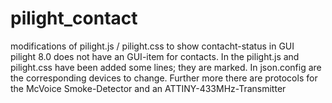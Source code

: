 # pilight_contact
modifications of  pilight.js / pilight.css to show contacht-status in GUI   
pilight 8.0 does not have an GUI-item for contacts. In the pilight.js and pilight.css have been added some lines; they are marked. In json.config are the corresponding devices to change.
Further more there are protocols for the McVoice Smoke-Detector and an ATTINY-433MHz-Transmitter
